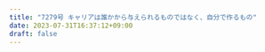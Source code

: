 ```yaml
---
title: "7279号 キャリアは誰かから与えられるものではなく、自分で作るもの"
date: 2023-07-31T16:37:12+09:00
draft: false
---
```


```
```

```
```
